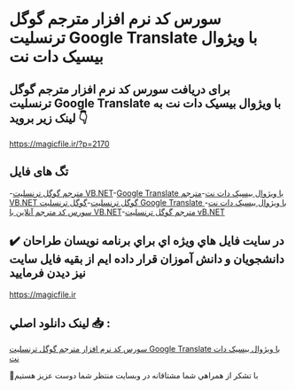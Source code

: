 # سورس کد نرم افزار مترجم گوگل ترنسلیت Google Translate با ویژوال بیسیک دات نت

## برای دریافت سورس کد نرم افزار مترجم گوگل ترنسلیت Google Translate با ویژوال بیسیک دات نت به لینک زیر بروید 👇

https://magicfile.ir/?p=2170

## تگ های فایل

-[مترجم گوگل ترنسلیت VB.NET](https://magicfile.ir/product/google-translate-visual-studio-vb-net/)-[Google Translate با ویژوال بیسیک دات نت](https://magicfile.ir/product/google-translate-visual-studio-vb-net/)-[مترجم VB.NET گوگل ترنسلیت](https://magicfile.ir/product/google-translate-visual-studio-vb-net/)-[گوگل ترنسلیت Google Translate با ویژوال بیسیک دات نت](https://magicfile.ir/product/google-translate-visual-studio-vb-net/)-[سورس کد مترجم آنلاین با VB.NET](https://magicfile.ir/product/google-translate-visual-studio-vb-net/)-[مترجم گوگل ترنسلیت vB.NET](https://magicfile.ir/product/google-translate-visual-studio-vb-net/)

## ✔️ در سايت فايل هاي ويژه اي براي برنامه نويسان طراحان دانشجويان و دانش آموزان قرار داده ايم از بقيه فايل سايت نيز ديدن فرماييد

https://magicfile.ir


## لينک دانلود اصلي 📥 :

[سورس کد نرم افزار مترجم گوگل ترنسلیت Google Translate با ویژوال بیسیک دات نت](https://magicfile.ir/product/google-translate-visual-studio-vb-net/) 


🙏با تشکر از همراهي شما مشتاقانه در وبسایت منتظر شما دوست عزیز هستیم

